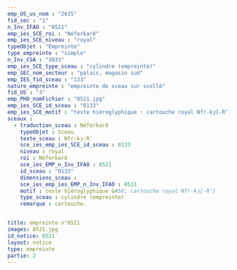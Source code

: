 ```yaml
---
emp_US_us_nom : "2635"
fid_sec : "1"
n_Inv_IFAO : "8521"
emp_ies_SCE_roi : "Néferkarê"
emp_ies_SCE_niveau : "royal"
typeObjet : "Empreinte"
type_empreinte : "simple"
n_Inv_CSA : "3033"
emp_ies_SCE_type_sceau : "cylindre (empreinte)"
emp_SEC_nom_secteur : "palais, magasin sud"
emp_IES_fid_sceau : "133"
nature_empreinte : "empreinte de sceau sur scellé"
fid_US : "3"
emp_PHO_nomFichier : "8521.jpg"
emp_ies_SCE_id_sceau : "0133"
emp_ies_SCE_motif : "texte hiéroglyphique : cartouche royal Nfr-kȝ[-R‘]"
sceaux :
  - traduction_sceau : Néferkarê
    typeObjet : Sceau
    texte_sceau : Nfr-kȝ-Rʿ 
    sce_ies_emp_ies_SCE_id_sceau : 0133
    niveau : royal
    roi : Néferkarê
    sce_ies_EMP_n_Inv_IFAO : 8521
    id_sceau : "0133"
    dimensions_sceau : 
    sce_ies_emp_ies_EMP_n_Inv_IFAO : 8521
    motif : texte hiéroglyphique &#58; cartouche royal Nfr-kȝ[-R‘]
    type_sceau : cylindre (empreinte)
    remarque : cartouche.


title: empreinte n°8521
images: 8521.jpg
id_notice: 8521
layout: notice
type: empreinte
partie: 2
---
```

